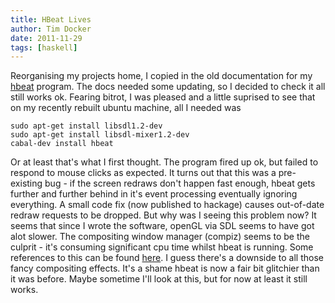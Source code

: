 ```yaml
---
title: HBeat Lives
author: Tim Docker
date: 2011-11-29
tags: [haskell]
---
```

Reorganising my projects home, I copied in the old documentation for my
[hbeat](http://dockerz.net/twd/hBeat) program. The docs needed some
updating, so I decided to check it all still works ok. Fearing bitrot, I
was pleased and a little suprised to see that on my recently rebuilt
ubuntu machine, all I needed was

    sudo apt-get install libsdl1.2-dev
    sudo apt-get install libsdl-mixer1.2-dev
    cabal-dev install hbeat

Or at least that's what I first thought. The program fired up ok, but
failed to respond to mouse clicks as expected. It turns out that this
was a pre-existing bug - if the screen redraws don't happen fast enough,
hbeat gets further and further behind in it's event processing
eventually ignoring everything. A small code fix (now published to
hackage) causes out-of-date redraw requests to be dropped. But why was I
seeing this problem now? It seems that since I wrote the software,
openGL via SDL seems to have got alot slower. The compositing window
manager (compiz) seems to be the culprit - it's consuming significant
cpu time whilst hbeat is running. Some references to this can be found
[here](http://forums.libsdl.org/viewtopic.php?t=6511&sid=19ba7791909f191ef4959cf13841caec).
I guess there's a downside to all those fancy compositing effects. It's
a shame hbeat is now a fair bit glitchier than it was before. Maybe
sometime I'll look at this, but for now at least it still works.
